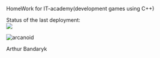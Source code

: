 HomeWork for IT-academy(development games using C++)

Status of the last deployment:<br>
<img src="https://github.com/ArthurBandaryk/Homework/workflows/LinuxBuild/badge.svg?branch=master"><br>


![arcanoid](https://user-images.githubusercontent.com/68085133/116090515-a0f61680-a6ac-11eb-85e7-2b959a06bc02.png)



Arthur Bandaryk
